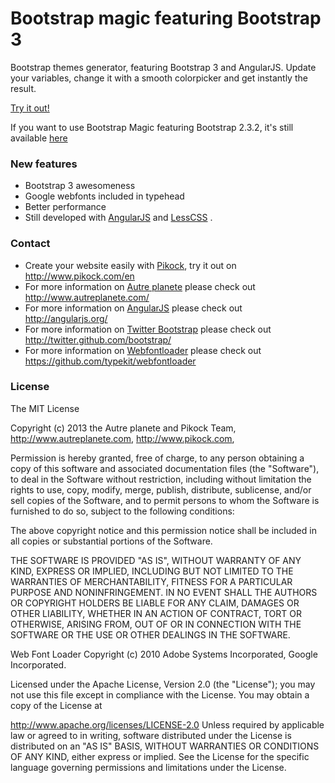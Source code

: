 Bootstrap magic featuring Bootstrap 3
=====================================

Bootstrap themes generator, featuring Bootstrap 3 and AngularJS.
Update your variables, change it with a smooth colorpicker and get instantly the result.

[Try it out!](http://pikock.github.com/bootstrap-magic/)

If you want to use Bootstrap Magic featuring Bootstrap 2.3.2, it's still available 
[here](http://pikock.github.com/bootstrap-magic/2.3.2)

### New features

* Bootstrap 3 awesomeness
* Google webfonts included in typehead
* Better performance
* Still developed with [AngularJS](http://angularjs.org/) and [LessCSS](http://lesscss.org/) . 

### Contact

* Create your website easily with [Pikock](http://www.pikock.com/en), try it out on http://www.pikock.com/en
* For more information on [Autre planete](http://www.autreplanete.com/)  please check out http://www.autreplanete.com/
* For more information on [AngularJS](http://angularjs.org/)  please check out http://angularjs.org/
* For more information on [Twitter Bootstrap](http://twitter.github.com/bootstrap/)  please check out http://twitter.github.com/bootstrap/
* For more information on [Webfontloader](https://github.com/typekit/webfontloader)  please check out https://github.com/typekit/webfontloader



### License

The MIT License

Copyright (c) 2013 the Autre planete and Pikock Team, http://www.autreplanete.com, http://www.pikock.com,

Permission is hereby granted, free of charge, to any person obtaining a copy
of this software and associated documentation files (the "Software"), to deal
in the Software without restriction, including without limitation the rights
to use, copy, modify, merge, publish, distribute, sublicense, and/or sell
copies of the Software, and to permit persons to whom the Software is
furnished to do so, subject to the following conditions:

The above copyright notice and this permission notice shall be included in
all copies or substantial portions of the Software.

THE SOFTWARE IS PROVIDED "AS IS", WITHOUT WARRANTY OF ANY KIND, EXPRESS OR
IMPLIED, INCLUDING BUT NOT LIMITED TO THE WARRANTIES OF MERCHANTABILITY,
FITNESS FOR A PARTICULAR PURPOSE AND NONINFRINGEMENT. IN NO EVENT SHALL THE
AUTHORS OR COPYRIGHT HOLDERS BE LIABLE FOR ANY CLAIM, DAMAGES OR OTHER
LIABILITY, WHETHER IN AN ACTION OF CONTRACT, TORT OR OTHERWISE, ARISING FROM,
OUT OF OR IN CONNECTION WITH THE SOFTWARE OR THE USE OR OTHER DEALINGS IN
THE SOFTWARE.

Web Font Loader Copyright (c) 2010 Adobe Systems Incorporated, Google Incorporated.

Licensed under the Apache License, Version 2.0 (the "License"); you may not use this file except in compliance with the License. You may obtain a copy of the License at

http://www.apache.org/licenses/LICENSE-2.0
Unless required by applicable law or agreed to in writing, software distributed under the License is distributed on an "AS IS" BASIS, WITHOUT WARRANTIES OR CONDITIONS OF ANY KIND, either express or implied. See the License for the specific language governing permissions and limitations under the License.